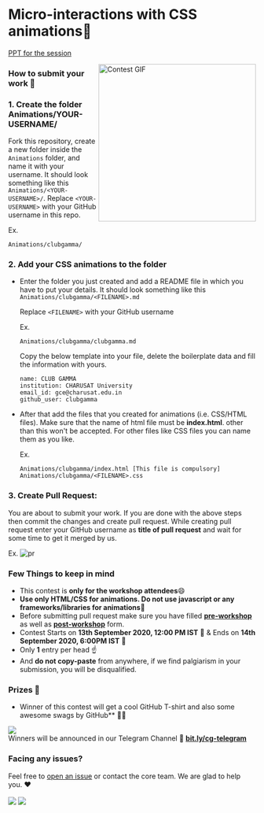 # Micro-interactions with CSS animations💖

[PPT for the session](https://docs.google.com/presentation/d/1zdS5NPJI8Y9Da59fUcZ2w5AJXXhFEfd24SeChFW5TPw/edit?usp=sharing)

<img align="right" alt="Contest GIF" width=320 src="https://github.com/clubgamma/micro-interactions-with-css-animations/blob/master/trophy.gif" />

### How to submit your work 📝


### 1. Create the folder Animations/YOUR-USERNAME/ 
Fork this repository, create a new folder inside the `Animations` folder, and name it with your username. It should look something like this `Animations/<YOUR-USERNAME>/`. 
Replace `<YOUR-USERNAME>` with your GitHub username in this repo.

Ex.
```
Animations/clubgamma/
```

### 2. Add your CSS animations to the folder
  - Enter the folder you just created and add a README file in which you have to put your details. It should look something like this `Animations/clubgamma/<FILENAME>.md`

    Replace `<FILENAME>` with your GitHub username

    Ex.
    ```
    Animations/clubgamma/clubgamma.md
    ```

    Copy the below template into your file, delete the boilerplate data and fill the information with yours.
    ```
    name: CLUB GAMMA
    institution: CHARUSAT University
    email_id: gce@charusat.edu.in
    github_user: clubgamma
    ```

  - After that add the files that you created for animations (i.e. CSS/HTML files). Make sure that the name of html file must be **index.html**. other than this won't be accepted. For other files like CSS files you can name them as you like.
  
    Ex. 
    ```
    Animations/clubgamma/index.html [This file is compulsory]
    Animations/clubgamma/<FILENAME>.css
    ```

### 3. Create Pull Request:

You are about to submit your work. If you are done with the above steps then commit the changes and create pull request. While creating pull request enter your GitHub username as **title of pull request** and wait for some time to get it merged by us. 

Ex.
![pr](https://user-images.githubusercontent.com/58077762/92991468-931ac900-f501-11ea-862b-8cc0f8dd4786.png)

### Few Things to keep in mind

- This contest is **only for the workshop attendees**😄
- **Use only HTML/CSS for animations. Do not use javascript or any frameworks/libraries for animations🚫**
- Before submitting pull request make sure you have filled [**pre-workshop**](http://bit.ly/e3-pre) as well as [**post-workshop**](http://bit.ly/e3-post) form. 
- Contest Starts on **13th September 2020, 12:00 PM IST** :triangular_flag_on_post: & Ends on **14th September 2020, 6:00PM IST** :checkered_flag:
- Only **1** entry per head ☝ <br>
- And **do not copy-paste** from anywhere, if we find palgiarism in your submission, you will be disqualified.


### Prizes 🎁
  
* Winner of this contest will get a cool GitHub T-shirt and also some awesome swags by GitHub** 🥳🥳

[![](https://img.shields.io/badge/Telegram-Join-%232CA5E0.svg?&style=flat&logo=telegram&logoColor=white)](http://bit.ly/cg-telegram) <br>
Winners will be announced in our Telegram Channel :loudspeaker:  [**bit.ly/cg-telegram**](http://bit.ly/cg-telegram) <br>

### Facing any issues?

Feel free to [open an issue](https://github.com/clubgamma/micro-interactions-with-css-animations/issues/new?assignees=&labels=Query&template=query-regarding-submission.md&title=GITHUB_USERNAME) or contact the core team. We are glad to help you. ❤️
<br><br>
![](https://img.shields.io/badge/Open%20For-Workshop%20Attendees%20only-critical)
[![](https://img.shields.io/badge/Query-Ask_Us_Anything-yellow)](mailto:gce@charusat.edu.in?subject=Query%20regarding%20CSS%20Animations%20Submission) <br>
